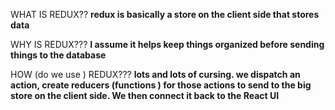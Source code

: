WHAT IS REDUX??
**redux is basically a store on the client side that stores data**

WHY IS REDUX???
**I assume it helps keep things organized before sending things to the database**

HOW (do we use ) REDUX???
**lots and lots of cursing.  we dispatch an action, create reducers (functions ) for those actions to send to the big store on the client side.  We then connect it back to the React UI**

